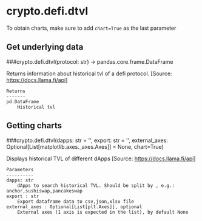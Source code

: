 # crypto.defi.dtvl

To obtain charts, make sure to add `chart=True` as the last parameter

## Get underlying data 
###crypto.defi.dtvl(protocol: str) -> pandas.core.frame.DataFrame

Returns information about historical tvl of a defi protocol.
    [Source: https://docs.llama.fi/api]

    Returns
    -------
    pd.DataFrame
        Historical tvl

## Getting charts 
###crypto.defi.dtvl(dapps: str = '', export: str = '', external_axes: Optional[List[matplotlib.axes._axes.Axes]] = None, chart=True)

Displays historical TVL of different dApps
    [Source: https://docs.llama.fi/api]

    Parameters
    ----------
    dapps: str
        dApps to search historical TVL. Should be split by , e.g.: anchor,sushiswap,pancakeswap
    export : str
        Export dataframe data to csv,json,xlsx file
    external_axes : Optional[List[plt.Axes]], optional
        External axes (1 axis is expected in the list), by default None
